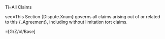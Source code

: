 Ti=All Claims

sec=This Section {Dispute.Xnum} governs all claims arising out of or related to this {_Agreement}, including without limitation tort claims.

=[G/Z/ol/Base]
